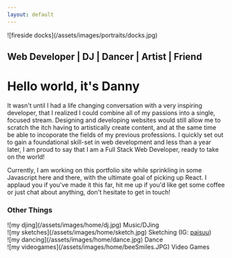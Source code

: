 ```yaml
---
layout: default
---
```


<div class="portrait" markdown="1">
  ![fireside docks](/assets/images/portraits/docks.jpg)
  <h2> Web Developer | DJ | Dancer | Artist | Friend  </h2>
</div>

<div class="about-text">
  <h1>Hello world, it's Danny</h1>

  <!-- <p>
    I've spent a great portion of my life looking for a craft that would allow me to consistently create experiences for others to enjoy.
    This search led me to explore many different possibilities; I spent a good chunk of time looking to contribute to the world through the power of science,
    vying to become an environmental scientist that would analyze the air, water and soil, as well as come up with sustainable
    solutions with alternative energy.
  </p>

  <p>
     Along with that, I was also able to dive into the art of DJing. I started off by playing out at small events like house parties
     and public venues, which eventually opened up opportunies for me to perform at corporate events and weddings. At certain
     points in my life, I had entertained the idea of becoming a professional gamer, a photographer, a film-maker, a dancer, a chef, the list
     goes on!
  </p> -->

  <p>
    It wasn't until I had a life changing conversation with a very inspiring developer, that I realized I could combine all of my passions
    into a single, focused stream. Designing and developing websites would still allow me to scratch the itch having to artistically
    create content, and at the same time be able to incoporate the fields of my previous professions. I quickly set out to
    gain a foundational skill-set in web development and less than a year later, I am proud to say that I am a Full Stack Web Developer,
    ready to take on the world!
  </p>

  <p>
    Currently, I am working on this portfolio site while sprinkling in some Javascript here and there, with the ultimate goal of picking up React. I applaud you if you've made it this far, hit me up if you'd like get some coffee or just
    chat about anything, don't hesitate to get in touch!
  </p>
</div>

<h3>Other Things</h3>

<div class="album-container">
  <div class="album" markdown="1">
   ![my djing](/assets/images/home/dj.jpg)
   Music/DJing
  </div>
  <div class="album" markdown="1">
   ![my sketches](/assets/images/home/sketch.jpg)
   Sketching (IG: <a href="https://www.instagram.com/paisuu/">paisuu</a>)
  </div>  
  <div class="album" markdown="1">
   ![my dancing](/assets/images/home/dance.jpg)
   Dance
  </div>
  <div class="album" markdown="1">
   ![my videogames](/assets/images/home/beeSmiles.JPG)
   Video Games
  </div>
</div>
